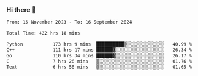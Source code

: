 ### Hi there 👋

<!--
**floyiac/floyiac** is a ✨ _special_ ✨ repository because its `README.md` (this file) appears on your GitHub profile.

Here are some ideas to get you started:

- 🔭 I’m currently working on ...
- 🌱 I’m currently learning ...
- 👯 I’m looking to collaborate on ...
- 🤔 I’m looking for help with ...
- 💬 Ask me about ...
- 📫 How to reach me: ...
- 😄 Pronouns: ...
- ⚡ Fun fact: ...
-->

<!--START_SECTION:waka-->

```txt
From: 16 November 2023 - To: 16 September 2024

Total Time: 422 hrs 18 mins

Python           173 hrs 9 mins  ██████████▒░░░░░░░░░░░░░░   40.99 %
C++              111 hrs 17 mins ██████▓░░░░░░░░░░░░░░░░░░   26.34 %
Go               110 hrs 34 mins ██████▓░░░░░░░░░░░░░░░░░░   26.17 %
C                7 hrs 26 mins   ▒░░░░░░░░░░░░░░░░░░░░░░░░   01.76 %
Text             6 hrs 58 mins   ▒░░░░░░░░░░░░░░░░░░░░░░░░   01.65 %
```

<!--END_SECTION:waka-->
